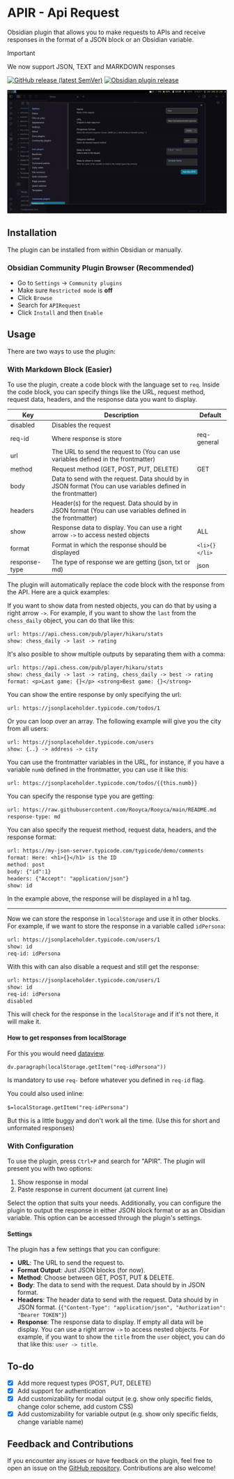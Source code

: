 # APIR - Api Request

Obsidian plugin that allows you to make requests to APIs and receive responses in the format of a JSON block or an Obsidian variable.

> [!IMPORTANT]
> 
> We now support JSON, TEXT and MARKDOWN responses

[![GitHub release (latest SemVer)](https://img.shields.io/github/v/release/rooyca/obsidian-api-request?logo=github&color=ee8449&style=flat-square)](https://github.com/rooyca/obsidian-api-request/releases/latest)
[![Obsidian plugin release](https://img.shields.io/badge/Obsidian%20plugin%20release-purple?logo=obsidian&style=flat-square)](https://obsidian.md/plugins?id=api-request)

![conf_img](apir.gif)

## Installation

The plugin can be installed from within Obsidian or manually.

### Obsidian Community Plugin Browser (Recommended)

- Go to `Settings` -> `Community plugins`
- Make sure `Restricted mode` is **off**
- Click `Browse`
- Search for `APIRequest`
- Click `Install` and then `Enable`

## Usage

There are two ways to use the plugin:

### With Markdown Block (Easier)

To use the plugin, create a code block with the language set to `req`. Inside the code block, you can specify things like the URL, request method, request data, headers, and the response data you want to display.

| Key| Description| Default|
| ---| -----------|---------|
| disabled | Disables the request|  |
| req-id | Where response is store | req-general |
| url | The URL to send the request to (You can use variables defined in the frontmatter)|  |
| method | Request method (GET, POST, PUT, DELETE)| GET |
| body | Data to send with the request. Data should by in JSON format (You can use variables defined in the frontmatter)|  |
| headers | Header(s) for the request. Data should by in JSON format (You can use variables defined in the frontmatter)|  |
| show | Response data to display. You can use a right arrow `->` to access nested objects| ALL |
| format | Format in which the response should be displayed| `<li>{}</li>` |
| response-type | The type of response we are getting (json, txt or md)| json |

The plugin will automatically replace the code block with the response from the API. Here are a quick examples:

If you want to show data from nested objects, you can do that by using a right arrow `->`. For example, if you want to show the `last` from the `chess_daily` object, you can do that like this:

```req
url: https://api.chess.com/pub/player/hikaru/stats
show: chess_daily -> last -> rating
```
It's also posible to show multiple outputs by separating them with a comma:

```req
url: https://api.chess.com/pub/player/hikaru/stats
show: chess_daily -> last -> rating, chess_daily -> best -> rating
format: <p>Last game: {}</p> <strong>Best game: {}</strong>
```

You can show the entire response by only specifying the url:

```req
url: https://jsonplaceholder.typicode.com/todos/1
```
Or you can loop over an array. The following example will give you the city from all users:

```req
url: https://jsonplaceholder.typicode.com/users
show: {..} -> address -> city
```

You can use the frontmatter variables in the URL, for instance, if you have a variable `numb` defined in the frontmatter, you can use it like this:

```req
url: https://jsonplaceholder.typicode.com/todos/{{this.numb}}
```

You can specify the response type you are getting:

```req
url: https://raw.githubusercontent.com/Rooyca/Rooyca/main/README.md
response-type: md
```

You can also specify the request method, request data, headers, and the response format:

```req
url: https://my-json-server.typicode.com/typicode/demo/comments
format: Here: <h1>{}</h1> is the ID
method: post
body: {"id":1}
headers: {"Accept": "application/json"}
show: id
```

In the example above, the response will be displayed in a h1 tag.

---

Now we can store the response in `localStorage` and use it in other blocks. For example, if we want to store the response in a variable called `idPersona`:

```req
url: https://jsonplaceholder.typicode.com/users/1
show: id
req-id: idPersona
```

With this with can also disable a request and still get the response:

```req
url: https://jsonplaceholder.typicode.com/users/1
show: id
req-id: idPersona
disabled
```

This will check for the response in the `localStorage` and if it's not there, it will make it.

#### How to get responses from localStorage

For this you would need [dataview](https://obsidian.md/plugins?id=dataview).

```dataviewjs
dv.paragraph(localStorage.getItem("req-idPersona"))
```

Is mandatory to use `req-` before whatever you defined in `req-id` flag.

You could also used inline:

`$=localStorage.getItem("req-idPersona")`

But this is a little buggy and don't work all the time. (Use this for short and unformated responses)


### With Configuration

To use the plugin, press `Ctrl+P` and search for "APIR". The plugin will present you with two options:

1. Show response in modal
2. Paste response in current document (at current line)

Select the option that suits your needs. Additionally, you can configure the plugin to output the response in either JSON block format or as an Obsidian variable. This option can be accessed through the plugin's settings.

#### Settings

The plugin has a few settings that you can configure:

- **URL**: The URL to send the request to.
- **Format Output**: Just JSON blocks (for now).
- **Method**: Choose between GET, POST, PUT & DELETE.
- **Body**: The data to send with the request. Data should by in JSON format.
- **Headers**: The header data to send with the request. Data should by in JSON format. (`{"Content-Type": "application/json", "Authorization": "Bearer TOKEN"}`)
- **Response**: The response data to display. If empty all data will be display. You can use a right arrow `->` to access nested objects. For example, if you want to show the `title` from the `user` object, you can do that like this: `user -> title`.

## To-do

- [x] Add more request types (POST, PUT, DELETE)
- [x] Add support for authentication
- [x] Add customizability for modal output (e.g. show only specific fields, change color scheme, add custom CSS)
- [x] Add customizability for variable output (e.g. show only specific fields, change variable name)

## Feedback and Contributions

If you encounter any issues or have feedback on the plugin, feel free to open an issue on the [GitHub repository](https://github.com/Rooyca/obsidian-api-request). Contributions are also welcome!
